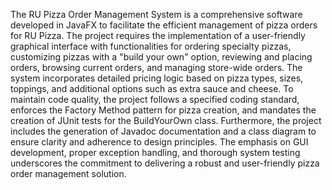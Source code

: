 The RU Pizza Order Management System is a comprehensive software developed in JavaFX to facilitate the efficient management of pizza orders for RU Pizza. The project requires the implementation of a user-friendly graphical interface with functionalities for ordering specialty pizzas, customizing pizzas with a "build your own" option, reviewing and placing orders, browsing current orders, and managing store-wide orders. The system incorporates detailed pricing logic based on pizza types, sizes, toppings, and additional options such as extra sauce and cheese. To maintain code quality, the project follows a specified coding standard, enforces the Factory Method pattern for pizza creation, and mandates the creation of JUnit tests for the BuildYourOwn class. Furthermore, the project includes the generation of Javadoc documentation and a class diagram to ensure clarity and adherence to design principles. The emphasis on GUI development, proper exception handling, and thorough system testing underscores the commitment to delivering a robust and user-friendly pizza order management solution.
